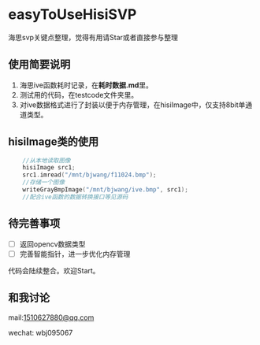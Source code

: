 # easyToUseHisiSVP

海思svp关键点整理，觉得有用请Star或者直接参与整理

## 使用简要说明

1. 海思ive函数耗时记录，在**耗时数据.md**里。
2. 测试用的代码，在testcode文件夹里。
3. 对ive数据格式进行了封装以便于内存管理，在hisiImage中，仅支持8bit单通道类型。

## hisiImage类的使用

```c++
    //从本地读取图像
    hisiImage src1;
    src1.imread("/mnt/bjwang/f11024.bmp");
    //存储一个图像
    writeGrayBmpImage("/mnt/bjwang/ive.bmp", src1);
    //配合ive函数的数据转换接口等见源码
```

## 待完善事项

- [ ] 返回opencv数据类型
- [ ] 完善智能指针，进一步优化内存管理

代码会陆续整合。欢迎Start。

## 和我讨论

mail:1510627880@qq.com

wechat: wbj095067

